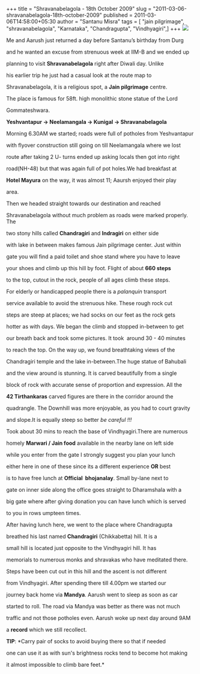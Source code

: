 +++
title = "Shravanabelagola - 18th October 2009"
slug = "2011-03-06-shravanabelagola-18th-october-2009"
published = 2011-03-06T14:58:00+05:30
author = "Santanu Misra"
tags = [ "jain pilgrimage", "shravanabelagola", "Karnataka", "Chandragupta", "Vindhyagiri",]
+++
[![](../images/thumbnails/2011-03-06-shravanabelagola-18th-october-2009-shravanabelagola.jpg)](../images/2011-03-06-shravanabelagola-18th-october-2009-shravanabelagola.jpg)



Me and Aarush just returned a day before Santanu’s birthday from Durg

and he wanted an excuse from strenuous week at IIM-B and we ended up

planning to visit **Shravanabelagola** right after Diwali day. Unlike

his earlier trip he just had a casual look at the route map to

Shravanabelagola, it is a religious spot, a **Jain pilgrimage** centre.

The place is famous for 58ft. high monolithic stone statue of the Lord

Gommateshwara.



**Yeshvantapur -&gt; Neelamangala -&gt; Kunigal -&gt; Shravanabelagola**



Morning 6.30AM we started; roads were full of potholes from Yeshvantapur

with flyover construction still going on till Neelamangala where we lost

route after taking 2 U- turns ended up asking locals then got into right

road(NH-48) but that was again full of pot holes.We had breakfast at

**Hotel Mayura** on the way, it was almost 11; Aaursh enjoyed their play

area.



Then we headed straight towards our destination and reached

Shravanabelagola without much problem as roads were marked properly. The

two stony hills called **Chandragiri** and **Indragiri** on either side

with lake in between makes famous Jain pilgrimage center. Just within

gate you will find a paid toilet and shoe stand where you have to leave

your shoes and climb up this hill by foot. Flight of about **660 steps**

to the top, cutout in the rock, people of all ages climb these steps.

For elderly or handicapped people there is a *palanquin* transport

service available to avoid the strenuous hike. These rough rock cut

steps are steep at places; we had socks on our feet as the rock gets

hotter as with days. We began the climb and stopped in-between to get

our breath back and took some pictures. It took  around 30 - 40 minutes

to reach the top. On the way up, we found breathtaking views of the

Chandragiri temple and the lake in-between.The huge statue of Bahubali

and the view around is stunning. It is carved beautifully from a single

block of rock with accurate sense of proportion and expression. All the

**42 Tirthankaras** carved figures are there in the corridor around the

quadrangle. The Downhill was more enjoyable, as you had to court gravity

and slope.It is equally steep so better *be careful !!!*



  



Took about 30 mins to reach the base of Vindhyagiri.There are numerous

homely **Marwari / Jain food** available in the nearby lane on left side

while you enter from the gate I strongly suggest you plan your lunch

either here in one of these since its a different experience **OR** best

is to have free lunch at **Official  bhojanalay**. Small by-lane next to

gate on inner side along the office goes straight to Dharamshala with a

big gate where after giving donation you can have lunch which is served

to you in rows umpteen times.



  



After having lunch here, we went to the place where Chandragupta

breathed his last named **Chandragiri** (Chikkabetta) hill. It is a

small hill is located just opposite to the Vindhyagiri hill. It has

memorials to numerous monks and shravakas who have meditated there.

Steps have been cut out in this hill and the ascent is not different

from Vindhyagiri. After spending there till 4.00pm we started our

journey back home via **Mandya**. Aarush went to sleep as soon as car

started to roll. The road via Mandya was better as there was not much

traffic and not those potholes even. Aarush woke up next day around 9AM

a **record** which we still recollect.



**TIP**: *Carry pair of socks to avoid buying there so that if needed

one can use it as with sun's brightness rocks tend to become hot making

it almost impossible to climb bare feet.*
